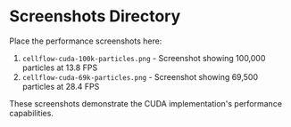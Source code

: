 # Screenshots Directory

Place the performance screenshots here:

1. `cellflow-cuda-100k-particles.png` - Screenshot showing 100,000 particles at 13.8 FPS
2. `cellflow-cuda-69k-particles.png` - Screenshot showing 69,500 particles at 28.4 FPS

These screenshots demonstrate the CUDA implementation's performance capabilities.